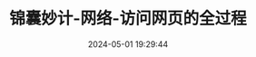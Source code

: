 ---
title: 锦囊妙计-网络-访问网页的全过程
date: 2024-05-01 19:29:44
tags: 
  - CS 
categories: 
  - Interview
password: zzy   
message: 会员文档
---